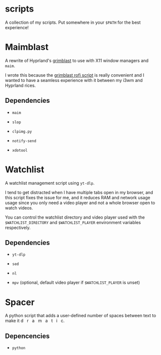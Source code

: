 # scripts

A collection of my scripts. Put somewhere in your `$PATH` for the best experience!

# Maimblast

A rewrite of Hyprland's [grimblast](https://github.com/hyprwm/contrib/blob/main/grimblast/grimblast) to use with X11 window managers and `maim`. 

I wrote this because the [grimblast rofi script](https://github.com/hyprwm/contrib/blob/main/grimblast/grimblast) is really convenient and I wanted to have a seamless experience with it between my i3wm and Hyprland rices.

## Dependencies

- `maim`

- `slop`

- `clpimg.py`

- `notify-send`

- `xdotool`

# Watchlist

A watchlist management script using `yt-dlp`.

I tend to get distracted when I have multiple tabs open in my browser, and this script fixes the issue for me, and it reduces RAM and network usage usage since you only need a video player and not a whole browser open to watch videos.

You can control the watchlist directory and video player used with the `$WATCHLIST_DIRECTORY` and `$WATCHLIST_PLAYER` environment variables respectively.

## Dependencies

- `yt-dlp`

- `sed`

- `nl`

- `mpv` (optional, default video player if `$WATCHLIST_PLAYER` is unset)

# Spacer

A python script that adds a user-defined number of spaces between text to make it d   r   a   m   a   t   i   c.

## Depencencies

- `python`
